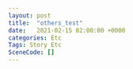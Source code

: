```yaml
---
layout: post
title:  "others_test"
date:   2021-02-15 02:00:00 +0000
categories: Etc
Tags: Story Etc
SceneCode: []
---
```

